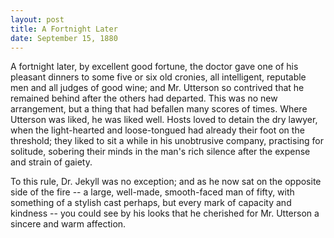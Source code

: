 ```yaml
---
layout: post
title: A Fortnight Later
date: September 15, 1880
--- 
```


 A fortnight later, by excellent good fortune, the doctor gave one of his pleasant dinners to some five or six old cronies, all intelligent, reputable men and all judges of good wine; and Mr. Utterson so contrived that he remained behind after the others had departed. This was no new arrangement, but a thing that had befallen many scores of times. Where Utterson was liked, he was liked well. Hosts loved to detain the dry lawyer, when the light-hearted and loose-tongued had already their foot on the threshold; they liked to sit a while in his unobtrusive company, practising for solitude, sobering their minds in the man's rich silence after the expense and strain of gaiety. 

 To this rule, Dr. Jekyll was no exception; and as he now sat on the opposite side of the fire -- a large, well-made, smooth-faced man of fifty, with something of a stylish cast perhaps, but every mark of capacity and kindness -- you could see by his looks that he cherished for Mr. Utterson a sincere and warm affection.
